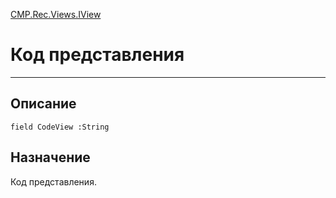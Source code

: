 ﻿---
Link: CMP.Rec.Views.IView.@CodeView
---

<!---  Навигация
[Имя проекта](#) :
-->
[CMP.Rec.Views.IView](Default)

# Код представления
---

## Описание

    field CodeView :String

<!--
## Аргументы{#Args}

### Аргумент1

Описание аргумента 1
-->

## Назначение

Код представления.

<!--
## Пример

    MP.Rec.Views.IView.CodeView...
-->

